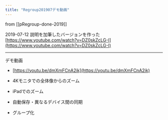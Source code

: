 ```yaml
---
title: "Regroup201907デモ動画"
---
```


from [[pRegroup-done-2019]]

2019-07-12 説明を加筆したバージョンを作った
[https://www.youtube.com/watch?v=DZ0skZcLG-I](https://www.youtube.com/watch?v=DZ0skZcLG-I)

---
デモ動画
- [https://youtu.be/dmXmFCnA2ik](https://youtu.be/dmXmFCnA2ik)

- 4Kモニタでの全体像からのズーム
- iPadでのズーム
- 自動保存・異なるデバイス間の同期
- グループ化

